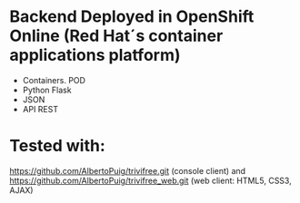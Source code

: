 # Backend Deployed in OpenShift Online (Red Hat´s container applications platform)
- Containers. POD
- Python Flask
- JSON
- API REST

# Tested with: 

https://github.com/AlbertoPuig/trivifree.git (console client)
and 
https://github.com/AlbertoPuig/trivifree_web.git (web client: HTML5, CSS3, AJAX)
